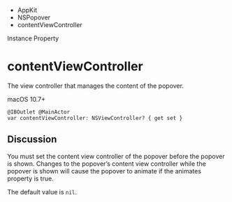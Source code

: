 

- AppKit
- NSPopover
-  contentViewController 

Instance Property

# contentViewController

The view controller that manages the content of the popover.

macOS 10.7+

``` source
@IBOutlet @MainActor
var contentViewController: NSViewController? { get set }
```

## Discussion

You must set the content view controller of the popover before the popover is shown. Changes to the popover’s content view controller while the popover is shown will cause the popover to animate if the animates property is true.

The default value is `nil`.

